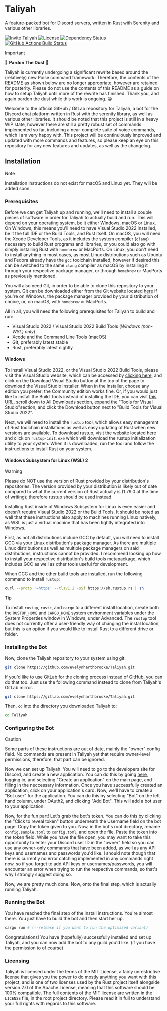 # Taliyah

A feature-packed bot for Discord servers, written in Rust with Serenity and various other libraries.

[![Invite Taliyah][invite-badge]][invite-link]
[![License][license-badge]][license-link]
[![Dependency Status][dependency-badge]][dependency-link]
[![GitHub Actions Build Status][github-actions-badge]][github-actions-link]

> [!IMPORTANT]
> 🚧 **Pardon The Dust** 🚧
>
> Taliyah is currently undergoing a significant rewrite based around the (relatively) new Poise command framework. Therefore,
> the contents of the README as shown below are no longer appropriate, however are retained for posterity. Please do not
> use the contents of this README as a guide on how to setup Taliyah until more of the rewrite has finished. Thank you, and
> again pardon the dust while this work is ongoing. 😁

Welcome to the official GitHub / GitLab repository for Taliyah, a bot for the Discord chat platform written in Rust with
the serenity library, as well as various other libraries. It should be noted that this project is still in a heavy WIP state,
however there are still a pretty robust set of commands implemented so far, including a near-complete suite of voice
commands, which I am very happy with. This project will be continulously improved and updated with more commands and features,
so please keep an eye on this repository for any new features and updates, as well as the changelog.

## Installation

> [!NOTE]
> Installation instructions do not exist for macOS and Linux yet. They will be added soon.

### Prerequisites

Before we can get Taliyah up and running, we'll need to install a couple pieces of software in order for Taliyah to actually
build and run. This will depend on your operating system, be it either Windows, macOS or Linux. On Windows, this means you'll
need to have Visual Studio 2022 installed, be it the full IDE or the Build Tools, and Rust itself. On macOS, you will need
the Xcode Developer Tools, as it includes the system compiler (`clang`) necessary to build Rust programs and libraries, or
you could also go with simply installing Rust with `homebrew` or MacPorts. On Linux, you don't need to install anything in
most cases, as most Linux distributions such as Ubuntu and Fedora already have the `gcc` toolchain installed, however if
desired this can be switched to the same `clang` compiler as macOS by installing it through your respective package manager,
or through `homebrew` or MacPorts as previously mentioned.

You will also need Git, in order to be able to clone this repository to your system. Git can be downloaded either from the
Git website located [here](https://git-scm.com/download/win) if you're on Windows, the package manager provided by your distribution
of choice, or, on macOS, with `homebrew` or MacPorts.

All in all, you will need the following prerequisites for Taliyah to build and run:

* Visual Studio 2022 / Visual Studio 2022 Build Tools (*Windows (non-WSL) only*)
* Xcode and the Command Line Tools (macOS)
* Git, preferably latest stable
* Rust, preferably latest nightly

#### Windows

To install Visual Studio 2022, or the Visual Studio 2022 Build Tools, please visit the Visual Studio website, which can be
accessed by [clicking here](https://visualstudio.microsoft.com/), and click on the Download Visual Studio button at the top
of the page to download the Visual Studio installer. When in the installer, choose any edition you prefer; the Community
edition works fine. Or, if you would just like to install the Build Tools instead of installing the IDE, you can visit
[this URL](https://visualstudio.microsoft.com/downloads/), scroll down to All Downloads section, expand the "Tools for
Visual Studio"section, and click the Download button next to "Build Tools for Visual Studio 2022".

Next, we will need to install the `rustup` tool, which allows easy managemnt of Rust toolchain installations as well as easy
updating of Rust when new versions are available. To download rustup, visit the website located [here](https://rustup.rs/)
and click on `rustup-init.exe` which will download the rustup initialization utility to your system. When it is downloaded,
run the tool and follow the instructions to install Rust on your system.

#### Windows Subsystem for Linux (WSL) 2

> [!WARNING]
> Please do NOT use the version of Rust provided by your distribution's repositories. The version provided by your distribution
> is likely out of date compared to what the current version of Rust actually is (1.79.0 at the time of writing); therefore
> rustup should be used instead.

Installing Rust inside of Windows Subsystem for Linux is even easier and doesn't require Visual Studio 2022 or the Build
Tools. It should be noted as well that these instructions also apply to machines running Linux natively, as WSL is just a
virtual machine that has been tightly integrated into Windows.

First, as not all distributions include GCC by default, you will need to install GCC via your Linux distribution's package
manager. As there are multiple Linux distributions as well as multiple package managers on said distributions, instructions
cannot be provided. I recommend looking up how to install your respective distribution's build tools metapackage, which includes
GCC as well as other tools useful for development.

When GCC and the other build tools are installed, run the following command to install `rustup`:

```bash
curl --proto '=https' --tlsv1.2 -sSf https://sh.rustup.rs | sh
```

> [!TIP]
> To install `rustup`, `rustc`, and `cargo` to a different install location, create both the `RUSTUP_HOME` and `CARGO_HOME`
> system environment variables under the System Properties window in Windows, under Advanced. The `rustup` tool does not
> currently offer a user-friendly way of changing the instal location, but this is an option if you would like to install
> Rust to a different drive or folder.

### Installing the Bot

Now, clone the Taliyah repository to your system using git:

```bash
git clone https://github.com/evelynharthbrooke/Taliyah.git
```

If you'd like to use GitLab for the cloning process instead of GitHub, you can do that too. Just use the following command
instead to clone from Taliyah's GitLab mirror.

```bash
git clone https://gitlab.com/evelynharthbrooke/Taliyah.git
```

Then, `cd` into the directory you downloaded Taliyah to:

```bash
cd Taliyah
```

### Configuring the Bot

> [!CAUTION]
> Some parts of these instructions are out of date, mainly the "owner" config field. No commands are present in Taliyah
> yet that require owner-level permissions, therefore, that part can be ignored.

Now we can set up Taliyah. You will need to go to the developers site for Discord, and create a new application. You can
do this by going [here](https://discordapp.com/developers/applications/), logging in, and selecting "Create an application"
on the main page, and filling in the neccessary information. Once you have successfully created an application, click on
your application's card. Now, we'll have to create a "Bot user" for the application. You can do this by selecting "Bot"
on the left hand column, under OAuth2, and clicking "Add Bot". This will add a bot user to your application.

Now, for the fun part! Let's grab the bot's token. You can do this by clicking the "Click to reveal token" button underneath
the Username field on the bot page. Copy the token given to you. Now, in the bot's root directory, rename `config.sample.toml`
to `config.toml`, and open the file. Paste the token into the token field. While you have the file open, you may want to
take this opportunity to enter your Discord user ID in the "owner" field so you can use any owner-only commands that have
been added, as well as any API keys and usernames and passwords you'd like. I should note though that there is currently
no error catching implemented in any commands right now, so if you forget to add API keys or usernames/passwords, you will
encounter an error when trying to run the respective commands, so that's why I strongly suggest doing so.

Now, we are pretty much done. Now, onto the final step, which is actually running Taliyah.

### Running the Bot

You have reached the final step of the install instructions. You're almost there. You just have to build
the bot and then start her up.

```bash
cargo run # (--release if you want to run the optimized variant)
```

Congratulations! You have (hopefully) successfully installed and set up Taliyah, and you can now add the bot to
any guild you'd like. (if you have the permission to of course)

### Licensing

Taliyah is licensed under the terms of the MIT License, a fairly unrestrictive license that gives you the power to do
mostly anything you want with this project, and is one of two licenses used by the Rust project itself alongside version
2.0 of the Apache License, meaning that this software should be 100% compatible. The full contents of the MIT license are
written in the `LICENSE` file, in the root project directory. Please read it in full to understand your full rights
with regards to this software.

[invite-link]: https://discordapp.com/oauth2/authorize?client_id=483499705108529163&scope=bot
[invite-badge]: https://img.shields.io/badge/invite-to%20your%20Discord%20server-7289da.svg?style=flat-square&logo=discord

[dependency-link]: https://deps.rs/repo/github/evelynharthbrooke/Taliyah
[dependency-badge]: https://deps.rs/repo/github/evelynharthbrooke/Taliyah/status.svg

[license-link]: https://github.com/evelynharthbrooke/Taliyah/blob/main/LICENSE.md
[license-badge]: https://img.shields.io/github/license/evelynharthbrooke/Taliyah.svg?color=ff1f46&style=flat-square

[github-actions-link]: https://github.com/evelynharthbrooke/Taliyah/actions?query=workflow%3A%22Check+Project%22
[github-actions-badge]: https://github.com/evelynharthbrooke/Taliyah/workflows/Check%20Project/badge.svg
